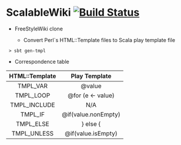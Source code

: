 # ScalableWiki [![Build Status](https://travis-ci.org/Hiroyuki-Nagata/ScalableWiki.svg?branch=develop)](https://travis-ci.org/Hiroyuki-Nagata/ScalableWiki)

* FreeStyleWiki clone

    * Convert Perl`s HTML::Template files to Scala play template file
```
 > sbt gen-tmpl
```

* Correspondence table
  
| HTML::Template | Play Template       |
|:--------------:|:-------------------:|
| TMPL_VAR       | @value              |
| TMPL_LOOP		 | @for (e <- value)   |
| TMPL_INCLUDE	 | N/A                 |
| TMPL_IF		 | @if(value.nonEmpty) |
| TMPL_ELSE		 | } else {            |
| TMPL_UNLESS	 | @if(value.isEmpty)  |
